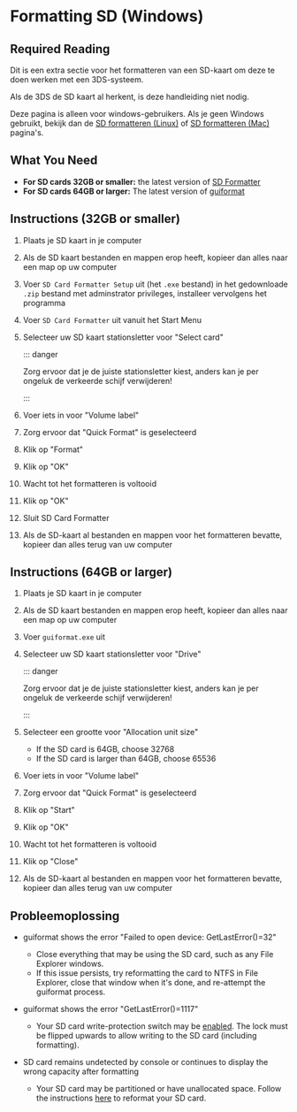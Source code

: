 # Formatting SD (Windows)

## Required Reading

Dit is een extra sectie voor het formatteren van een SD-kaart om deze te doen werken met een 3DS-systeem.

Als de 3DS de SD kaart al herkent, is deze handleiding niet nodig.

Deze pagina is alleen voor windows-gebruikers. Als je geen Windows gebruikt, bekijk dan de [SD formatteren (Linux)](formatting-sd-\(linux\)) of [SD formatteren (Mac)](formatting-sd-\(mac\)) pagina's.

## What You Need

- **For SD cards 32GB or smaller:** the latest version of [SD Formatter](https://www.sdcard.org/downloads/formatter/sd-memory-card-formatter-for-windows-download/)
- **For SD cards 64GB or larger:** The latest version of [guiformat](http://ridgecrop.co.uk/index.htm?guiformat.htm)

## Instructions (32GB or smaller)

1. Plaats je SD kaart in je computer

2. Als de SD kaart bestanden en mappen erop heeft, kopieer dan alles naar een map op uw computer

3. Voer `SD Card Formatter Setup` uit (het `.exe` bestand) in het gedownloade `.zip` bestand met adminstrator privileges, installeer vervolgens het programma

4. Voer `SD Card Formatter` uit vanuit het Start Menu

5. Selecteer uw SD kaart stationsletter voor "Select card"

   ::: danger

   Zorg ervoor dat je de juiste stationsletter kiest, anders kan je per ongeluk de verkeerde schijf verwijderen!

   :::

6. Voer iets in voor "Volume label"

7. Zorg ervoor dat "Quick Format" is geselecteerd

8. Klik op "Format"

9. Klik op "OK"

10. Wacht tot het formatteren is voltooid

11. Klik op "OK"

12. Sluit SD Card Formatter

13. Als de SD-kaart al bestanden en mappen voor het formatteren bevatte, kopieer dan alles terug van uw computer

## Instructions (64GB or larger)

1. Plaats je SD kaart in je computer

2. Als de SD kaart bestanden en mappen erop heeft, kopieer dan alles naar een map op uw computer

3. Voer `guiformat.exe` uit

4. Selecteer uw SD kaart stationsletter voor "Drive"

   ::: danger

   Zorg ervoor dat je de juiste stationsletter kiest, anders kan je per ongeluk de verkeerde schijf verwijderen!

   :::

5. Selecteer een grootte voor "Allocation unit size"
   - If the SD card is 64GB, choose 32768
   - If the SD card is larger than 64GB, choose 65536

6. Voer iets in voor "Volume label"

7. Zorg ervoor dat "Quick Format" is geselecteerd

8. Klik op "Start"

9. Klik op "OK"

10. Wacht tot het formatteren is voltooid

11. Klik op "Close"

12. Als de SD-kaart al bestanden en mappen voor het formatteren bevatte, kopieer dan alles terug van uw computer

## Probleemoplossing

- guiformat shows the error "Failed to open device: GetLastError()=32"
  - Close everything that may be using the SD card, such as any File Explorer windows.
  - If this issue persists, try reformatting the card to NTFS in File Explorer, close that window when it's done, and re-attempt the guiformat process.

- guiformat shows the error "GetLastError()=1117"
  - Your SD card write-protection switch may be [enabled](/images/sdlock.png). The lock must be flipped upwards to allow writing to the SD card (including formatting).

- SD card remains undetected by console or continues to display the wrong capacity after formatting
  - Your SD card may be partitioned or have unallocated space. Follow the instructions [here](https://wiki.hacks.guide/wiki/SD_Clean/Windows) to reformat your SD card.
